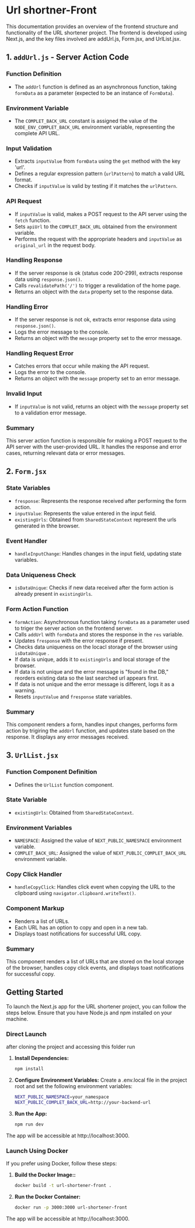 # Url shortner-Front
This documentation provides an overview of the frontend structure and functionality of the URL shortener project. The frontend is developed using Next.js, and the key files involved are addUrl.js, Form.jsx, and UrlList.jsx.

## 1. `addUrl.js` - Server Action Code
  
### Function Definition
- The `addUrl` function is defined as an asynchronous function, taking `formData` as a parameter (expected to be an instance of `FormData`).

### Environment Variable
- The `COMPLET_BACK_URL` constant is assigned the value of the `NODE_ENV_COMPLET_BACK_URL` environment variable, representing the complete API URL.

### Input Validation
- Extracts `inputValue` from `formData` using the `get` method with the key 'url'.
- Defines a regular expression pattern (`urlPattern`) to match a valid URL format.
- Checks if `inputValue` is valid by testing if it matches the `urlPattern`.

### API Request
- If `inputValue` is valid, makes a POST request to the API server using the `fetch` function.
- Sets `apiUrl` to the `COMPLET_BACK_URL` obtained from the environment variable.
- Performs the request with the appropriate headers and `inputValue` as `original_url` in the request body.

### Handling Response
- If the server response is ok (status code 200-299), extracts response data using `response.json()`.
- Calls `revalidatePath('/')` to trigger a revalidation of the home page.
- Returns an object with the `data` property set to the response data.

### Handling Error
- If the server response is not ok, extracts error response data using `response.json()`.
- Logs the error message to the console.
- Returns an object with the `message` property set to the error message.

### Handling Request Error
- Catches errors that occur while making the API request.
- Logs the error to the console.
- Returns an object with the `message` property set to an error message.

### Invalid Input
- If `inputValue` is not valid, returns an object with the `message` property set to a validation error message.

### Summary
This server action function is responsible for making a POST request to the API server  with the user-provided URL. It handles the response and error cases, returning relevant data or error messages.

## 2. `Form.jsx`

### State Variables
- `fresponse`: Represents the response received after performing the form action.
- `inputValue`: Represents the value entered in the input field.
- `existingUrls`: Obtained from `SharedStateContext` represent the urls generated in thhe browser.

### Event Handler
- `handleInputChange`: Handles changes in the input field, updating state variables.

### Data Uniqueness Check
- `isDataUnique`: Checks if new data received after the form action is already present in `existingUrls`.

### Form Action Function
- `formAction`: Asynchronous function taking `formData` as a parameter used to triger the server action on the frontend server.
- Calls `addUrl` with `formData` and stores the response in the `res` variable.
- Updates `fresponse` with the error response if present.
- Checks data uniqueness on the locacl storage of the browser using `isDataUnique` .
- If data is unique, adds it to `existingUrls` and local storage of the browser.
- If data is not unique and the error message is "found in the DB," reorders existing data so the last searched url appears first.
- If data is not unique and the error message is different, logs it as a warning.
- Resets `inputValue` and `fresponse` state variables.

### Summary
This component renders a form, handles input changes, performs form action by trigiring the `addUrl` function, and updates state based on the response. It displays any error messages received.

## 3. `UrlList.jsx`

### Function Component Definition
- Defines the `UrlList` function component.

### State Variable
- `existingUrls`: Obtained from `SharedStateContext`.

### Environment Variables
- `NAMESPACE`: Assigned the value of `NEXT_PUBLIC_NAMESPACE` environment variable.
- `COMPLET_BACK_URL`: Assigned the value of `NEXT_PUBLIC_COMPLET_BACK_URL` environment variable.

### Copy Click Handler
- `handleCopyClick`: Handles click event when copying the URL to the clipboard using `navigator.clipboard.writeText()`.

### Component Markup
- Renders a list of URLs.
- Each URL has an option to copy and open in a new tab.
- Displays toast notifications for successful URL copy.

### Summary
This component renders a list of URLs that are stored on the local storage of the browser, handles copy click events, and displays toast notifications for successful copy.

## Getting Started

To launch the Next.js app for the URL shortener project, you can follow the steps below. Ensure that you have Node.js and npm installed on your machine.

### Direct Launch
 after cloning the project and accessing this folder run 
1. **Install Dependencies:**
   ```bash
   npm install
   ```
2. **Configure Environment Variables:**
    Create a .env.local file in the project root and set the following environment variables:
    ```bash
   NEXT_PUBLIC_NAMESPACE=your_namespace
   NEXT_PUBLIC_COMPLET_BACK_URL=http://your-backend-url
   ```
3. **Run the App:**
   ```bash
   npm run dev
   ```
The app will be accessible at http://localhost:3000.

### Launch Using Docker

If you prefer using Docker, follow these steps:
1. **Build the Docker Image::**
   ```bash
   docker build -t url-shortener-front .
   ```
2. **Run the Docker Container:**
    ```bash
   docker run -p 3000:3000 url-shortener-front
   ```

The app will be accessible at http://localhost:3000.